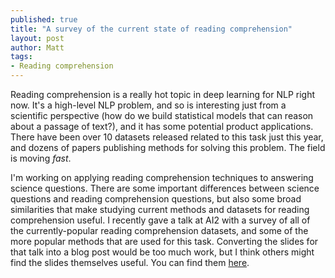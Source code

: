 ```yaml
---
published: true
title: "A survey of the current state of reading comprehension"
layout: post
author: Matt
tags:
- Reading comprehension
---
```


Reading comprehension is a really hot topic in deep learning for NLP right now.  It's a high-level
NLP problem, and so is interesting just from a scientific perspective (how do we build statistical
models that can reason about a passage of text?), and it has some potential product applications.
There have been over 10 datasets released related to this task just this year, and dozens of
papers publishing methods for solving this problem.  The field is moving _fast_.

I'm working on applying reading comprehension techniques to answering science questions.  There
are some important differences between science questions and reading comprehension questions, but
also some broad similarities that make studying current methods and datasets for reading
comprehension useful.  I recently gave a talk at AI2 with a survey of all of the currently-popular
reading comprehension datasets, and some of the more popular methods that are used for this task.
Converting the slides for that talk into a blog post would be too much work, but I think others
might find the slides themselves useful.  You can find them
[here](https://docs.google.com/presentation/d/1Y5y7xXmWBPkxEzOhP_PrV40FpLxEPXo41SGYzw8zKcA/edit?usp=sharing).

